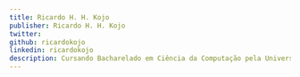 ```yaml
---
title: Ricardo H. H. Kojo
publisher: Ricardo H. H. Kojo
twitter:
github: ricardokojo
linkedin: ricardokojo
description: Cursando Bacharelado em Ciência da Computação pela Universidade de São Paulo, é engenheiro de software front-end júnior no Elo7 e presidente do USPCodeLab. Interessado em arquitetura de software, animações web e metodologias ágeis.
---
```

